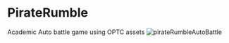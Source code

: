 # PirateRumble
Academic Auto battle game using OPTC assets
![pirateRumbleAutoBattle](https://github.com/LeRayRC/PirateRumble/assets/24965549/f6065d71-c1d6-4d30-bbd2-0739cf7e8bc9)
